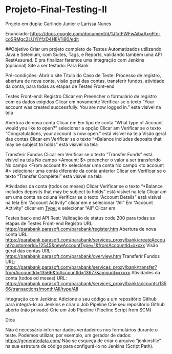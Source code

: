 # Projeto-Final-Testing-II
Projeto em dupla: Carlindo Junior e Larissa Nunes

Enunciado: https://docs.google.com/document/d/1JfxtFWFwAibaAxgFtn-coSRMgc3LUYiYfzD4HEV1i90/edit

##Objetivo
Criar um projeto completo de Testes Automatizados utilizando Java e Selenium, com Suítes, Tags, e Reports, validando também uma API RestAssured. E pra finalizar faremos uma integração com Jenkins (opcional)
Site a ser testado: Para Bank

Pré-condições: Abrir o site
Título do Caso de Teste: Processo de registro, abertura de nova conta, visão geral das contas, transferir fundos, atividade da conta, para todas as etapas de Testes Front-end

Testes Front-end:
Registro
 Clicar em <Register>
 Preencher o formulário de registro com os dados exigidos
Clicar em <Register> novamente 
Verificar se o texto “Your account was created successfully. You are now logged in.” está visível na tela

Abertura de nova conta
Clicar em <Open New Account>
Em tipo de conta “What type of Account would you like to open?” selecionar a opção <SAVINGS>
Clicar am <Open New Account> 
Verificar se o texto “Congratulations, your account is now open.” está visível na tela
Visão geral das contas
Clicar em <Accounts Overview>
Verificar se o texto “*Balance includes deposits that may be subject to holds” está visível na tela

Transferir Fundos
Clicar em <Transfer Funds>
Verificar se o texto “Transfer Funds” está visível na tela
No campo <Amount: $> preencher o valor a ser transferido
No campo <From account #> selecionar uma conta
No campo <to account #> selecionar uma conta diferente da conta anterior
Clicar em <Transfer>
Verificar se o texto “Transfer Complete!” está visível na tela

Atividades da conta (todos os meses)
Clicar <Accounts Overview>
Verificar se o texto “*Balance includes deposits that may be subject to holds” está visível na tela
Clicar am em uma conta na coluna <Account> 
Verificar se o texto “Account Details” está visível na tela
Em “Account Activity” clicar em <Activity Period:> e selecionar “All”
Em “Account Activity” clicar em <Type:> e selecionar “All”
Clicar em <Go>

Testes back-end API Rest:
Validação de status code 200 para todas as etapas de Testes Front-end
 Registro URL: https://parabank.parasoft.com/parabank/register.htm
 Abertura de nova conta URL: https://parabank.parasoft.com/parabank/services_proxy/bank/createAccount?customerId=12545&newAccountType=1&fromAccountId=xxxxx
Visão geral das contas URL: https://parabank.parasoft.com/parabank/overview.htm
Transferir Fundos URL: https://parabank.parasoft.com/parabank/services_proxy/bank/transfer?fromAccountId=13566&toAccountId=13677&amount=xxxxx
Atividades da conta (todos od meses) URL: https://parabank.parasoft.com/parabank/services_proxy/bank/accounts/13566/transactions/month/All/type/All

Integração com Jenkins:
Adicione o seu código a um repositório Github para integrá-lo ao Jenkins e criar o Job Pipeline
 Crie seu repositório Github aberto (não privado)
 Crie um Job Pipeline (Pipeline Script from SCM)


Dica

Não é necessário informar dados verdadeiros nos formulários durante o teste. Podemos utilizar, por exemplo,  um gerador de dados: https://generatedata.com/
Não se esqueça de criar o arquivo “jenkinsfile” na sua estrutura de código para configurá-lo no Jenkins (Script Path).


